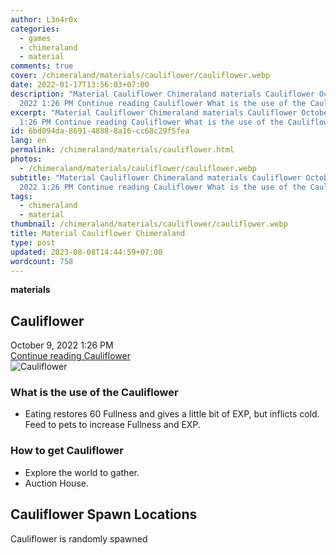 ```yaml
---
author: L3n4r0x
categories:
  - games
  - chimeraland
  - material
comments: true
cover: /chimeraland/materials/cauliflower/cauliflower.webp
date: 2022-01-17T13:56:03+07:00
description: "Material Cauliflower Chimeraland materials Cauliflower October 9,
  2022 1:26 PM Continue reading Cauliflower What is the use of the Cauliflower "
excerpt: "Material Cauliflower Chimeraland materials Cauliflower October 9, 2022
  1:26 PM Continue reading Cauliflower What is the use of the Cauliflower "
id: 6bd094da-8691-4888-8a16-cc68c29f5fea
lang: en
permalink: /chimeraland/materials/cauliflower.html
photos:
  - /chimeraland/materials/cauliflower/cauliflower.webp
subtitle: "Material Cauliflower Chimeraland materials Cauliflower October 9,
  2022 1:26 PM Continue reading Cauliflower What is the use of the Cauliflower "
tags:
  - chimeraland
  - material
thumbnail: /chimeraland/materials/cauliflower/cauliflower.webp
title: Material Cauliflower Chimeraland
type: post
updated: 2023-08-08T14:44:59+07:00
wordcount: 758
---
```


<link
  rel="stylesheet"
  href="https://rawcdn.githack.com/dimaslanjaka/Web-Manajemen/870a349/css/bootstrap-5-3-0-alpha3-wrapper.css"
/>
<section id="bootstrap-wrapper">
  <div data-bs-theme="dark">
    <div
      class="row g-0 border rounded overflow-hidden flex-md-row mb-4 shadow-sm position-relative bg-dark text-light"
    >
      <div class="col p-4 d-flex flex-column position-static">
        <strong class="d-inline-block mb-2 text-success">materials</strong>
        <h2 class="mb-0">Cauliflower</h2>
        <div class="mb-1 text-muted">October 9, 2022 1:26 PM</div>
        <a
          href="/chimeraland/materials/cauliflower.html"
          class="stretched-link d-none text-primary"
          >Continue reading Cauliflower</a
        >
      </div>
      <div class="col-auto d-none d-md-block d-lg-block">
        <img
          src="https://www.webmanajemen.com/chimeraland/materials/cauliflower/cauliflower.webp"
          alt="Cauliflower"
        />
      </div>
    </div>
    <div class="row">
      <div class="col-lg-6 col-12 mb-2">
        <div class="card">
          <div class="card-body">
            <h3 class="card-title">What is the use of the Cauliflower</h3>
            <div class="card-text">
              <ul>
                <li>
                  Eating restores 60 Fullness and gives a little bit of EXP, but
                  inflicts cold. Feed to pets to increase Fullness and EXP.
                </li>
              </ul>
            </div>
          </div>
        </div>
      </div>
      <div class="col-lg-6 col-12 mb-2">
        <div class="card">
          <div class="card-body">
            <h3 class="card-title">How to get Cauliflower</h3>
            <div class="card-text">
              <ul>
                <li>Explore the world to gather.</li>
                <li>Auction House.</li>
              </ul>
            </div>
          </div>
        </div>
      </div>
      <div class="col-12 mb-2">
        <h2>Cauliflower Spawn Locations</h2>
        <p>Cauliflower is randomly spawned</p>
      </div>
    </div>
  </div>
</section>